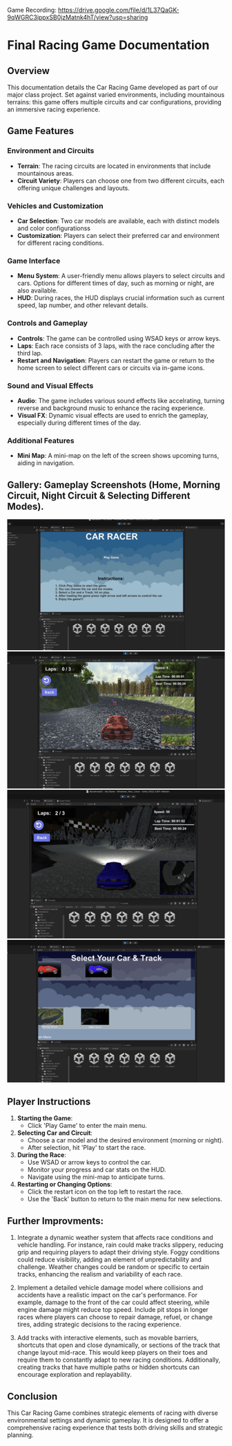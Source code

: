 Game Recording: https://drive.google.com/file/d/1L37QaGK-9qWGRC3ippxSB0jzMatnk4hT/view?usp=sharing

# Final Racing Game Documentation

## Overview
This documentation details the Car Racing Game developed as part of our major class project. Set against varied environments, including mountainous terrains: this game offers multiple circuits and car configurations, providing an immersive racing experience.

## Game Features

### Environment and Circuits
- **Terrain**: The racing circuits are located in environments that include mountainous areas. 
- **Circuit Variety**: Players can choose one from two different circuits, each offering unique challenges and layouts.


### Vehicles and Customization
- **Car Selection**: Two car models are available, each with distinct models and color configurationss
- **Customization**: Players can select their preferred car and environment for different racing conditions.

### Game Interface
- **Menu System**: A user-friendly menu allows players to select circuits and cars. Options for different times of day, such as morning or night, are also available.
- **HUD**: During races, the HUD displays crucial information such as current speed, lap number, and other relevant details.

### Controls and Gameplay
- **Controls**: The game can be controlled using WSAD keys or arrow keys.
- **Laps**: Each race consists of 3 laps, with the race concluding after the third lap.
- **Restart and Navigation**: Players can restart the game or return to the home screen to select different cars or circuits via in-game icons.

### Sound and Visual Effects
- **Audio**: The game includes various sound effects like accelrating, turning reverse and background music to enhance the racing experience.
- **Visual FX**: Dynamic visual effects are used to enrich the gameplay, especially during different times of the day.

### Additional Features
- **Mini Map**: A mini-map on the left of the screen shows upcoming turns, aiding in navigation.

## Gallery: Gameplay Screenshots (Home, Morning Circuit, Night Circuit & Selecting Different Modes). 

![Alt text for the image](Home.jpg)
![Alt text for the image](Morning_Circuit.jpg)
![Alt text for the image](Night_circuit.jpg)
![Alt text for the image](Selecting_modes.jpg)

## Player Instructions

1. **Starting the Game**:
   - Click 'Play Game' to enter the main menu.
2. **Selecting Car and Circuit**:
   - Choose a car model and the desired environment (morning or night).
   - After selection, hit 'Play' to start the race.
3. **During the Race**:
   - Use WSAD or arrow keys to control the car.
   - Monitor your progress and car stats on the HUD.
   - Navigate using the mini-map to anticipate turns.
4. **Restarting or Changing Options**:
   - Click the restart icon on the top left to restart the race.
   - Use the 'Back' button to return to the main menu for new selections.

## Further Improvments: 

1) Integrate a dynamic weather system that affects race conditions and vehicle handling. For instance, rain could make tracks slippery, reducing grip and requiring players to adapt their driving style. Foggy conditions could reduce visibility, adding an element of unpredictability and challenge. Weather changes could be random or specific to certain tracks, enhancing the realism and variability of each race.

2) Implement a detailed vehicle damage model where collisions and accidents have a realistic impact on the car's performance. For example, damage to the front of the car could affect steering, while engine damage might reduce top speed. Include pit stops in longer races where players can choose to repair damage, refuel, or change tires, adding strategic decisions to the racing experience.

3) Add tracks with interactive elements, such as movable barriers, shortcuts that open and close dynamically, or sections of the track that change layout mid-race. This would keep players on their toes and require them to constantly adapt to new racing conditions. Additionally, creating tracks that have multiple paths or hidden shortcuts can encourage exploration and replayability.


## Conclusion

This Car Racing Game combines strategic elements of racing with diverse environmental settings and dynamic gameplay. It is designed to offer a comprehensive racing experience that tests both driving skills and strategic planning.




